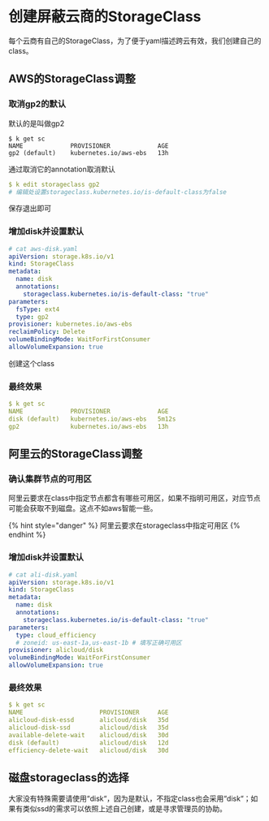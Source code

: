 # 创建屏蔽云商的StorageClass

每个云商有自己的StorageClass，为了便于yaml描述跨云有效，我们创建自己的class。

## AWS的StorageClass调整

### 取消gp2的默认

默认的是叫做gp2

```text
$ k get sc
NAME             PROVISIONER             AGE
gp2 (default)    kubernetes.io/aws-ebs   13h
```

通过取消它的annotation取消默认

```yaml
$ k edit storageclass gp2
# 编辑处设置storageclass.kubernetes.io/is-default-class为false
```

保存退出即可

### 增加disk并设置默认

```yaml
# cat aws-disk.yaml
apiVersion: storage.k8s.io/v1
kind: StorageClass
metadata:
  name: disk
  annotations:
    storageclass.kubernetes.io/is-default-class: "true"
parameters:
  fsType: ext4
  type: gp2
provisioner: kubernetes.io/aws-ebs
reclaimPolicy: Delete
volumeBindingMode: WaitForFirstConsumer
allowVolumeExpansion: true
```

创建这个class

### 最终效果

```yaml
$ k get sc
NAME             PROVISIONER             AGE
disk (default)   kubernetes.io/aws-ebs   5m12s
gp2              kubernetes.io/aws-ebs   13h
```

## 阿里云的StorageClass调整

### 确认集群节点的可用区

阿里云要求在class中指定节点都含有哪些可用区，如果不指明可用区，对应节点可能会获取不到磁盘。这点不如aws智能一些。

{% hint style="danger" %}
阿里云要求在storageclass中指定可用区
{% endhint %}

### 增加disk并设置默认

```yaml
# cat ali-disk.yaml
apiVersion: storage.k8s.io/v1
kind: StorageClass
metadata:
  name: disk
  annotations:
    storageclass.kubernetes.io/is-default-class: "true"
parameters:
  type: cloud_efficiency
  # zoneid: us-east-1a,us-east-1b # 填写正确可用区
provisioner: alicloud/disk
volumeBindingMode: WaitForFirstConsumer
allowVolumeExpansion: true
```

### 最终效果

```yaml
$ k get sc                                                                                                                                                                   130 ↵
NAME                     PROVISIONER     AGE
alicloud-disk-essd       alicloud/disk   35d
alicloud-disk-ssd        alicloud/disk   35d
available-delete-wait    alicloud/disk   30d
disk (default)           alicloud/disk   12d
efficiency-delete-wait   alicloud/disk   30d
```



## 磁盘storageclass的选择

大家没有特殊需要请使用“disk“，因为是默认，不指定class也会采用“disk“；如果有类似ssd的需求可以依照上述自己创建，或是寻求管理员的协助。



